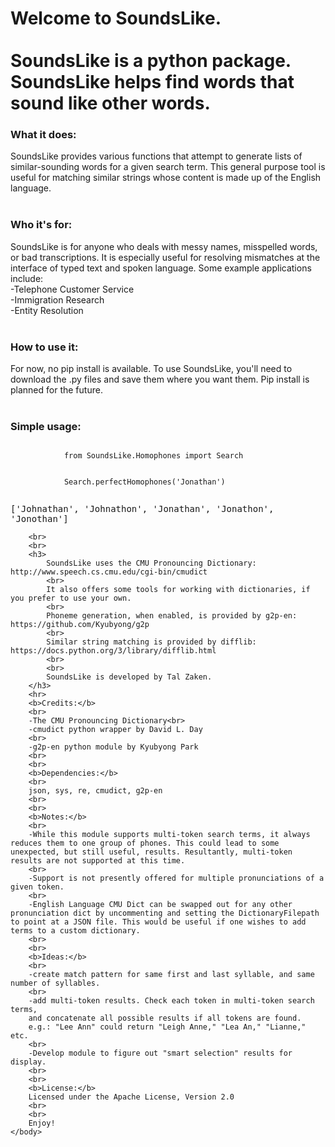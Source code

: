 <html>
    <body>
        <h1>Welcome to SoundsLike. 
            <br>
            <br>
            SoundsLike is a python package. 
            <br>
            SoundsLike helps find words that sound like other words.
        </h1>
        <h3>
            What it does:
        </h3>
            SoundsLike provides various functions that attempt to generate lists of similar-sounding words for a given search term. This general purpose tool is useful for matching similar strings whose content is made up of the English language.
            <br>
            <br>
        <h3>
            Who it's for:
        </h3>
            SoundsLike is for anyone who deals with messy names, misspelled words, or bad transcriptions. It is especially useful for resolving mismatches at the interface of typed text and spoken language. Some example applications include:
            <br>
            -Telephone Customer Service
            <br>
            -Immigration Research
            <br>
            -Entity Resolution
        <br>
        <br>
        <h3>
            How to use it:
        </h3>
            For now, no pip install is available. To use SoundsLike, you'll need to download the .py files and save them where you want them. Pip install is planned for the future.
        <br>
        <br>
        <h3>
            Simple usage:
        </h3>
            <pre><code>
            from SoundsLike.Homophones import Search
            <br>
            Search.perfectHomophones('Jonathan')
            </code></pre>
        <samp>
                ['Johnathan', 'Johnathon', 'Jonathan', 'Jonathon', 'Jonothan']
            </samp>
            <br>
            
        <br>
        <br>
        <h3>
            SoundsLike uses the CMU Pronouncing Dictionary: http://www.speech.cs.cmu.edu/cgi-bin/cmudict
            <br>
            It also offers some tools for working with dictionaries, if you prefer to use your own. 
            <br>
            Phoneme generation, when enabled, is provided by g2p-en: https://github.com/Kyubyong/g2p
            <br>
            Similar string matching is provided by difflib: https://docs.python.org/3/library/difflib.html
            <br>
            <br>
            SoundsLike is developed by Tal Zaken.
        </h3>
        <hr>
        <b>Credits:</b>
        <br>
        -The CMU Pronouncing Dictionary<br>
        -cmudict python wrapper by David L. Day
        <br>
        -g2p-en python module by Kyubyong Park
        <br>
        <br>
        <b>Dependencies:</b>
        <br>
        json, sys, re, cmudict, g2p-en
        <br>
        <br>
        <b>Notes:</b>
        <br>
        -While this module supports multi-token search terms, it always reduces them to one group of phones. This could lead to some unexpected, but still useful, results. Resultantly, multi-token results are not supported at this time.
        <br>
        -Support is not presently offered for multiple pronunciations of a given token.
        <br>
        -English Language CMU Dict can be swapped out for any other pronunciation dict by uncommenting and setting the DictionaryFilepath to point at a JSON file. This would be useful if one wishes to add terms to a custom dictionary.
        <br>
        <br>
        <b>Ideas:</b>
        <br>
        -create match pattern for same first and last syllable, and same number of syllables.
        <br>
        -add multi-token results. Check each token in multi-token search terms,
        and concatenate all possible results if all tokens are found.
        e.g.: "Lee Ann" could return "Leigh Anne," "Lea An," "Lianne," etc.
        <br>
        -Develop module to figure out "smart selection" results for display.
        <br>
        <br>
        <b>License:</b>
        Licensed under the Apache License, Version 2.0
        <br>
        <br>
        Enjoy!
    </body>
</html>



